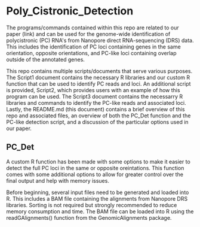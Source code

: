 # Poly_Cistronic_Detection

The programs/commands contained within this repo are related to our paper (link) and can be used for the genome-wide identification of polycistronic (PC) RNA's from Nanopore direct RNA-sequencing (DRS) data. This includes the identification of PC loci containing genes in the same orientation, opposite orientations, and PC-like loci containing overlap outside of the annotated genes. 

This repo contains multiple scripts/documents that serve various purposes. The Script1 document contains the necessary R libraries and our custom R function that can be used to identify PC reads and loci. An additional script is provided, Script2, which provides users with an example of how this program can be used. The Script3 document contains the necessarry R libraries and commands to identify the PC-like reads and associated loci. Lastly, the README.md (this document) contains a brief overview of this repo and associated files, an overview of both the PC_Det function and the PC-like detection script, and a discussion of the particular options used in our paper.


## PC_Det
A custom R function has been made with some options to make it easier to detect the full PC loci in the same or opposite oreintations. This function comes with some additional options to allow for greater control over the final output and help with memory issues. 

Before beginning, several input files need to be generated and loaded into R. This includes a BAM file containing the alignments from Nanopore DRS libraries. Sorting is not required but strongly recommended to reduce memory consumption and time. The BAM file can be loaded into R using the readGAlignments() function from the GenomicAlignments package. 
